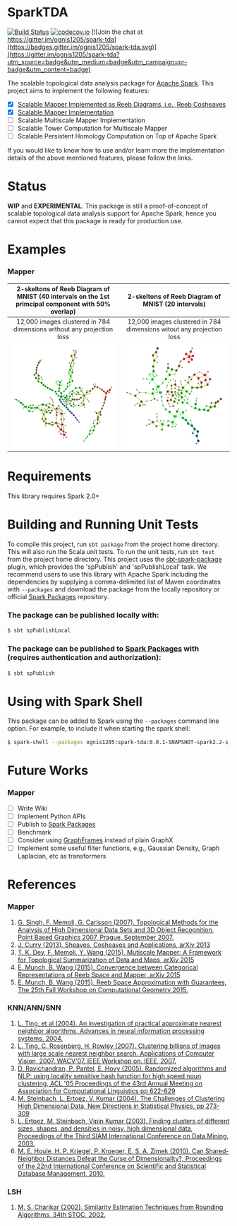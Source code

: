 # SparkTDA

[![Build Status](https://travis-ci.org/ognis1205/spark-tda.svg?branch=master)](https://travis-ci.org/ognis1205/spark-tda)
[![codecov.io](https://codecov.io/gh/ognis1205/spark-tda/coverage.svg?branch=master)](https://codecov.io/gh/ognis1205/spark-tda?branch=master)
[![Join the chat at https://gitter.im/ognis1205/spark-tda](https://badges.gitter.im/ognis1205/spark-tda.svg)](https://gitter.im/ognis1205/spark-tda?utm_source=badge&utm_medium=badge&utm_campaign=pr-badge&utm_content=badge)

The scalable topological data analysis package for [Apache Spark](http://spark.apache.org/). This project aims to
implement the following features:

- [x] [Scalable Mapper Implemented as Reeb Diagrams, i.e., Reeb Cosheaves](https://github.com/ognis1205/spark-tda/wiki/Mapper)
- [x] [Scalable Mapper Implementation](https://github.com/ognis1205/spark-tda/wiki/Mapper)
- [ ] Scalable Multiscale Mapper Implementation
- [ ] Scalable Tower Computation for Multiscale Mapper
- [ ] Scalable Persistent Homology Computation on Top of Apache Spark

If you would like to know how to use and/or learn more the implementation details of the above mentioned features, please follow the links.

# Status

**WIP** and **EXPERIMENTAL**. This package is still a proof-of-concept of scalable topological data analysis support for
Apache Spark, hence you cannot expect that this package is ready for production use.

# Examples

### Mapper

2-skeltons of Reeb Diagram of MNIST (40 intervals on the 1st primcipal component with 50% overlap) | 2-skeltons of Reeb Diagram of MNIST (20 intervals)
:--------------------------------------------------------------------:|:-------------------------------------------------------------------:
12,000 images clustered in 784 dimensions without any projection loss | 12,000 images clustered in 784 dimensions witout any projection loss
![](./data/mnist/mnist-sampled-l40-k20-l0.5-c0.4-i0.05.png)           | ![](./data/mnist/mnist-sampled-l20-k20-l0.5-c0.4-i0.05.png)

# Requirements

This library requires Spark 2.0+

# Building and Running Unit Tests

To compile this project, run `sbt package` from the project home directory. This will also run the Scala unit tests.
To run the unit tests, run `sbt test` from the project home directory. This project uses the
[sbt-spark-package](https://github.com/databricks/sbt-spark-package) plugin, which provides the 'spPublish' and
'spPublishLocal' task. We recommend users to use this library with Apache Spark including the dependencies by
supplying a comma-delimited list of Maven coordinates with `--packages` and download the package from the locally
repository or official [Spark Packages](https://spark-packages.org/package/ognis1205/spark-tda) repository.

### The package can be published locally with:

```bash
$ sbt spPublishLocal
```

### The package can be published to [Spark Packages](https://spark-packages.org/package/ognis1205/spark-tda) with (requires authentication and authorization):

```bash
$ sbt spPublish
```

# Using with Spark Shell

This package can be added to Spark using the `--packages` command line option. For example, to include it when starting
the spark shell:

```bash
$ spark-shell --packages ognis1205:spark-tda:0.0.1-SNAPSHOT-spark2.2-s_2.11
```

# Future Works

### Mapper

- [ ] Write Wiki
- [ ] Implement Python APIs
- [ ] Publish to [Spark Packages](https://spark-packages.org/package/ognis1205/spark-tda)
- [ ] Benchmark
- [ ] Consider using [GraphFrames](https://github.com/graphframes/graphframes) instead of plain GraphX
- [ ] Implement some useful filter functions, e.g., Gaussian Density, Graph Laplacian, etc as transformers

# References

### Mapper

1. [G. Singh, F. Memoli, G. Carlsson (2007). Topological Methods for the Analysis of High Dimensional Data Sets and 3D Object Recognition, Point Based Graphics 2007, Prague, September 2007.](https://research.math.osu.edu/tgda/mapperPBG.pdf)
2. [J. Curry (2013). Sheaves, Cosheaves and Applications, arXiv 2013](https://arxiv.org/abs/1303.3255)
3. [T. K. Dey, F. Memoli, Y. Wang (2015), Mutiscale Mapper: A Framework for Topological Summarization of Data and Maps, arXiv 2015](https://arxiv.org/abs/1504.03763)
4. [E. Munch, B. Wang (2015). Convergence between Categorical Representations of Reeb Space and Mapper, arXiv 2015](https://arxiv.org/abs/1512.04108)
5. [E. Munch, B. Wang (2015). Reeb Space Approximation with Guarantees, The 25th Fall Workshop on Computational Geometry 2015.](https://www.cse.buffalo.edu/fwcg2015/assets/pdf/FWCG_2015_paper_2.pdf)

### KNN/ANN/SNN

1. [L. Ting, et al (2004). An investigation of practical approximate nearest neighbor algorithms, Advances in neural information processing systems. 2004.](http://www.cs.cmu.edu/~agray/approxnn.pdf)
2. [L. Ting, C. Rosenberg, H. Rowley (2007). Clustering billions of images with large scale nearest neighbor search. Applications of Computer Vision, 2007. WACV'07. IEEE Workshop on. IEEE, 2007.](https://ieeexplore.ieee.org/document/4118757/)
3. [D. Ravichandran, P. Pantel, E. Hovy (2005). Randomized algorithms and NLP: using locality sensitive hash function for high speed noun clustering, ACL '05 Proceedings of the 43rd Annual Meeting on Association for Computational Linguistics pp 622-629 ](https://dl.acm.org/citation.cfm?id=1219917)
4. [M. Steinbach, L. Ertoez, V. Kumar (2004). The Challenges of Clustering High Dimensional Data, New Directions in Statistical Physics, pp 273-309](https://www-users.cs.umn.edu/~kumar001/papers/high_dim_clustering_19.pdf)
5. [L. Ertoez, M. Steinbach, Vipin Kumar (2003). Finding clusters of different sizes, shapes, and densities in noisy, high dimensional data, Proceedings of the Third SIAM International Conference on Data Mining, 2003.](https://www-users.cs.umn.edu/~kumar001/papers/SIAM_snn.pdf)
6. [M. E. Houle, H. P. Kriegel, P. Kroeger, E. S. A. Zimek (2010). Can Shared-Neighbor Distances Defeat the Curse of Dimensionality?, Proceedings of the 22nd International Conference on Scientific and Statistical Database Management, 2010.](https://imada.sdu.dk/~zimek/publications/SSDBM2010/SNN-SSDBM2010-preprint.pdf)

### LSH

1. [M. S. Charikar (2002). Similarity Estimation Techniques from Rounding Algorithms, 34th STOC, 2002.](http://www.cs.princeton.edu/courses/archive/spr04/cos598B/bib/CharikarEstim.pdf)